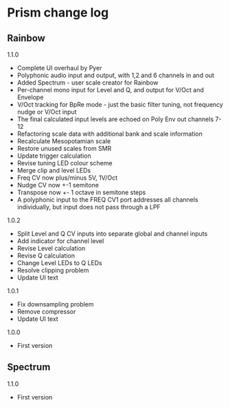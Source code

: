 # Prism change log

## Rainbow

1.1.0
* Complete UI overhaul by Pyer
* Polyphonic audio input and output, with 1,2 and 6 channels in and out
* Added Spectrum - user scale creator for Rainbow
* Per-channel mono input for Level and Q, and output for V/Oct and Envelope
* V/Oct tracking for BpRe mode - just the basic filter tuning, not frequency nudge or V/Oct input
* The final calculated input levels are echoed on Poly Env out channels 7-12
* Refactoring scale data with additional bank and scale information
* Recalculate Mesopotamian scale
* Restore unused scales from SMR
* Update trigger calculation
* Revise tuning LED colour scheme
* Merge clip and level LEDs
* Freq CV now plus/minus 5V, 1V/Oct
* Nudge CV now +-1 semitone
* Transpose now +- 1 octave in semitone steps
* A polyphonic input to the FREQ CV1 port addresses all channels individually, but input does not pass through a LPF

1.0.2
* Split Level and Q CV inputs into separate global and channel inputs
* Add indicator for channel level
* Revise Level calculation
* Revise Q calculation
* Change Level LEDs to Q LEDs
* Resolve clipping problem
* Update UI text

1.0.1 
* Fix downsampling problem
* Remove compressor
* Update UI text

1.0.0
* First version

## Spectrum

1.1.0

* First version
